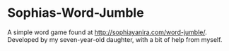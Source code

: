 Sophias-Word-Jumble
===================

A simple word game found at http://sophiayanira.com/word-jumble/. Developed by my seven-year-old daughter, with a bit of help from myself.  
